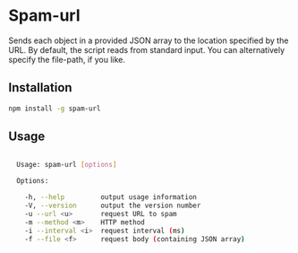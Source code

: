 # Spam-url

Sends each object in a provided JSON array to the location specified by the URL. By default, the script reads from standard input. You can alternatively specify the file-path, if you like.

## Installation

```bash
npm install -g spam-url
```

## Usage

```bash

  Usage: spam-url [options]

  Options:

    -h, --help         output usage information
    -V, --version      output the version number
    -u --url <u>       request URL to spam
    -m --method <m>    HTTP method
    -i --interval <i>  request interval (ms)
    -f --file <f>      request body (containing JSON array)

```

